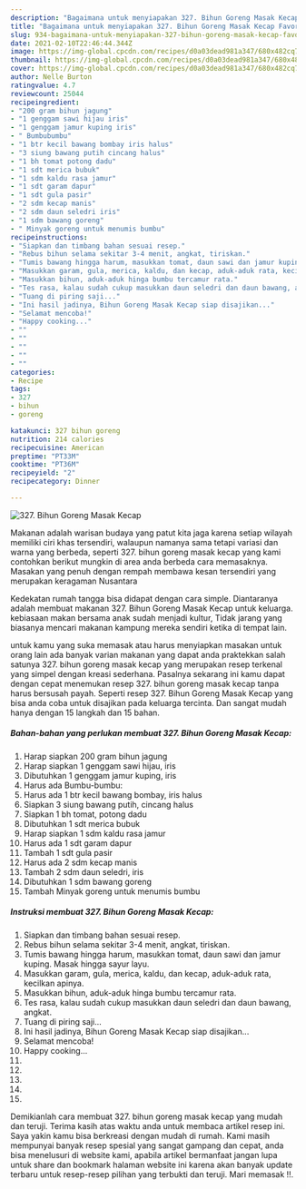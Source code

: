 ```yaml
---
description: "Bagaimana untuk menyiapakan 327. Bihun Goreng Masak Kecap Favorite"
title: "Bagaimana untuk menyiapakan 327. Bihun Goreng Masak Kecap Favorite"
slug: 934-bagaimana-untuk-menyiapakan-327-bihun-goreng-masak-kecap-favorite
date: 2021-02-10T22:46:44.344Z
image: https://img-global.cpcdn.com/recipes/d0a03dead981a347/680x482cq70/327-bihun-goreng-masak-kecap-foto-resep-utama.jpg
thumbnail: https://img-global.cpcdn.com/recipes/d0a03dead981a347/680x482cq70/327-bihun-goreng-masak-kecap-foto-resep-utama.jpg
cover: https://img-global.cpcdn.com/recipes/d0a03dead981a347/680x482cq70/327-bihun-goreng-masak-kecap-foto-resep-utama.jpg
author: Nelle Burton
ratingvalue: 4.7
reviewcount: 25044
recipeingredient:
- "200 gram bihun jagung"
- "1 genggam sawi hijau iris"
- "1 genggam jamur kuping iris"
- " Bumbubumbu"
- "1 btr kecil bawang bombay iris halus"
- "3 siung bawang putih cincang halus"
- "1 bh tomat potong dadu"
- "1 sdt merica bubuk"
- "1 sdm kaldu rasa jamur"
- "1 sdt garam dapur"
- "1 sdt gula pasir"
- "2 sdm kecap manis"
- "2 sdm daun seledri iris"
- "1 sdm bawang goreng"
- " Minyak goreng untuk menumis bumbu"
recipeinstructions:
- "Siapkan dan timbang bahan sesuai resep."
- "Rebus bihun selama sekitar 3-4 menit, angkat, tiriskan."
- "Tumis bawang hingga harum, masukkan tomat, daun sawi dan jamur kuping. Masak hingga sayur layu."
- "Masukkan garam, gula, merica, kaldu, dan kecap, aduk-aduk rata, kecilkan apinya."
- "Masukkan bihun, aduk-aduk hinga bumbu tercamur rata."
- "Tes rasa, kalau sudah cukup masukkan daun seledri dan daun bawang, angkat."
- "Tuang di piring saji..."
- "Ini hasil jadinya, Bihun Goreng Masak Kecap siap disajikan..."
- "Selamat mencoba!"
- "Happy cooking..."
- ""
- ""
- ""
- ""
- ""
categories:
- Recipe
tags:
- 327
- bihun
- goreng

katakunci: 327 bihun goreng 
nutrition: 214 calories
recipecuisine: American
preptime: "PT33M"
cooktime: "PT36M"
recipeyield: "2"
recipecategory: Dinner

---
```



![327. Bihun Goreng Masak Kecap](https://img-global.cpcdn.com/recipes/d0a03dead981a347/680x482cq70/327-bihun-goreng-masak-kecap-foto-resep-utama.jpg)

Makanan adalah warisan budaya yang patut kita jaga karena setiap wilayah memiliki ciri khas tersendiri, walaupun namanya sama tetapi variasi dan warna yang berbeda, seperti 327. bihun goreng masak kecap yang kami contohkan berikut mungkin di area anda berbeda cara memasaknya. Masakan yang penuh dengan rempah membawa kesan tersendiri yang merupakan keragaman Nusantara



Kedekatan rumah tangga bisa didapat dengan cara simple. Diantaranya adalah membuat makanan 327. Bihun Goreng Masak Kecap untuk keluarga. kebiasaan makan bersama anak sudah menjadi kultur, Tidak jarang yang biasanya mencari makanan kampung mereka sendiri ketika di tempat lain.

untuk kamu yang suka memasak atau harus menyiapkan masakan untuk orang lain ada banyak varian makanan yang dapat anda praktekkan salah satunya 327. bihun goreng masak kecap yang merupakan resep terkenal yang simpel dengan kreasi sederhana. Pasalnya sekarang ini kamu dapat dengan cepat menemukan resep 327. bihun goreng masak kecap tanpa harus bersusah payah.
Seperti resep 327. Bihun Goreng Masak Kecap yang bisa anda coba untuk disajikan pada keluarga tercinta. Dan sangat mudah hanya dengan 15 langkah dan 15 bahan.


<!--inarticleads1-->

##### Bahan-bahan yang perlukan membuat 327. Bihun Goreng Masak Kecap:

1. Harap siapkan 200 gram bihun jagung
1. Harap siapkan 1 genggam sawi hijau, iris
1. Dibutuhkan 1 genggam jamur kuping, iris
1. Harus ada  Bumbu-bumbu:
1. Harus ada 1 btr kecil bawang bombay, iris halus
1. Siapkan 3 siung bawang putih, cincang halus
1. Siapkan 1 bh tomat, potong dadu
1. Dibutuhkan 1 sdt merica bubuk
1. Harap siapkan 1 sdm kaldu rasa jamur
1. Harus ada 1 sdt garam dapur
1. Tambah 1 sdt gula pasir
1. Harus ada 2 sdm kecap manis
1. Tambah 2 sdm daun seledri, iris
1. Dibutuhkan 1 sdm bawang goreng
1. Tambah  Minyak goreng untuk menumis bumbu




<!--inarticleads2-->

##### Instruksi membuat  327. Bihun Goreng Masak Kecap:

1. Siapkan dan timbang bahan sesuai resep.
1. Rebus bihun selama sekitar 3-4 menit, angkat, tiriskan.
1. Tumis bawang hingga harum, masukkan tomat, daun sawi dan jamur kuping. Masak hingga sayur layu.
1. Masukkan garam, gula, merica, kaldu, dan kecap, aduk-aduk rata, kecilkan apinya.
1. Masukkan bihun, aduk-aduk hinga bumbu tercamur rata.
1. Tes rasa, kalau sudah cukup masukkan daun seledri dan daun bawang, angkat.
1. Tuang di piring saji...
1. Ini hasil jadinya, Bihun Goreng Masak Kecap siap disajikan...
1. Selamat mencoba!
1. Happy cooking...
1. 
1. 
1. 
1. 
1. 




Demikianlah cara membuat 327. bihun goreng masak kecap yang mudah dan teruji. Terima kasih atas waktu anda untuk membaca artikel resep ini. Saya yakin kamu bisa berkreasi dengan mudah di rumah. Kami masih mempunyai banyak resep spesial yang sangat gampang dan cepat, anda bisa menelusuri di website kami, apabila artikel bermanfaat jangan lupa untuk share dan bookmark halaman website ini karena akan banyak update terbaru untuk resep-resep pilihan yang terbukti dan teruji. Mari memasak !!. 
